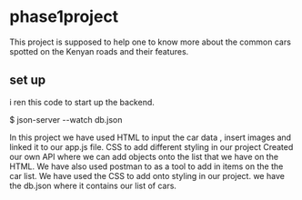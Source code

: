 # phase1project
This project is supposed to help one to know more about the common cars spotted on the Kenyan roads and their features.

## set up 
i ren this code to start up the backend.

$  json-server --watch db.json

In this project we have used HTML to input the car data , insert  images and linked it to our app.js file. 
CSS to add different styling in our project 
Created our own API where we can add objects onto the list that we have on the HTML.
We have also used postman to as a tool to add in items on the the car list.
We have used the CSS to add onto styling in our project.
we have the db.json where it contains our list of cars.